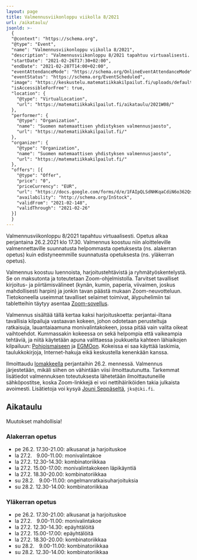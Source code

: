 ```yaml
---
layout: page
title: Valmennusviikonloppu viikolla 8/2021
url: /aikataulu/
jsonld: >-
  {
  "@context": "https://schema.org",
  "@type": "Event",
  "name": "Valmennusviikonloppu viikolla 8/2021",
  "description": "Valmennusviikonloppu 8/2021 tapahtuu virtuaalisesti. Tilaisuus alkaa perjantaina 26.2.2021 klo 17.30 ja jatkuu lauantaina ja sunnuntaina. Valmennus on maksutonta.",
  "startDate": "2021-02-26T17:30+02:00",
  "endDate": "2021-02-287T14:00+02:00",
  "eventAttendanceMode": "https://schema.org/OnlineEventAttendanceMode",
  "eventStatus": "https://schema.org/EventScheduled",
  "image": "https://keskustelu.matematiikkakilpailut.fi/uploads/default/original/1X/903d26f2a2a48285467275e06546a35b2f203482.png",
  "isAccessibleForFree": true,
  "location": {
    "@type": "VirtualLocation",
    "url": "https://matematiikkakilpailut.fi/aikataulu/2021W08/"
  },
  "performer": {
    "@type": "Organization",
    "name": "Suomen matemaattisen yhdistyksen valmennusjaosto",
    "url": "https://matematiikkakilpailut.fi/"
  },
  "organizer": {
    "@type": "Organization",
    "name": "Suomen matemaattisen yhdistyksen valmennusjaosto",
    "url": "https://matematiikkakilpailut.fi/"
  },
  "offers": [{
    "@type": "Offer",
    "price": "0",
    "priceCurrency": "EUR",
    "url": "https://docs.google.com/forms/d/e/1FAIpQLSdNHKqaCdiN6o362QsSGBU4i04pgyXDruRWH7wWxxQrt4-unw/viewform?hl=fi"
    "availability": "http://schema.org/InStock",
    "validFrom": "2021-02-148",
    "validThrough": "2021-02-26"
  }]
  }
---
```


Valmennusviikonloppu 8/2021 tapahtuu virtuaalisesti.
Opetus alkaa perjantaina 26.2.2021 klo 17.30.
Valmennus koostuu niin aloitteleville valmennettaville
suunnatusta helpommasta opetuksesta (ns. alakerran opetus)
kuin edistyneemmille suunnatusta opetuksesta (ns. yläkerran opetus).

Valmennus koostuu luennoista, harjoitustehtävistä ja
ryhmätyöskentelystä. Se on maksutonta ja toteutetaan Zoom-ohjelmistolla.
Tarvitset tavalliset kirjoitus- ja piirtämisvälineet (kynän, kumin, paperia,
viivaimen, joskus mahdollisesti harpin) ja jonkin tavan päästä mukaan
Zoom-neuvotteluun. Tietokoneella useimmat tavalliset selaimet toimivat,
älypuhelimiin tai tabletteihin täytyy asentaa [Zoom-sovellus](https://zoom.us/download).

Valmennus sisältää tällä kertaa kaksi harjoituskoetta: perjantai-iltana
tavallisia kilpailuja vastaavan kokeen, johon odotetaan perusteltuja ratkaisuja,
lauantaiaamuna monivalintakokeen, jossa pitää vain valita oikeat vaihtoehdot.
Kummassakin kokeessa on sekä helpompia että vaikeampia tehtäviä, ja niitä
käytetään apuna valittaessa joukkueita kahteen lähiaikojen kilpailuun:
[Pohjoismaiseen](/PM/) ja [EGMOon](/EGMO/).
Kokeissa ei saa käyttää laskimia, taulukkokirjoja, Internet-hakuja
eikä keskustella kenenkään kanssa.

Ilmoittaudu [lomakkeella] perjantaihin 26.2. mennessä.
Valmennus järjestetään, mikäli siihen on vähintään viisi ilmoittautunutta.
Tarkemmat lisätiedot valmennuksen toteutuksesta lähetetään
ilmoittautuneille sähköpostitse, koska Zoom-linkkejä ei voi nettihäiriköiden
takia julkaista avoimesti.
Lisätietoja voi kysyä [Jouni Seppäseltä](mailto:jks@iki.fi), `jks@iki.fi`.

[lomakkeella]: https://docs.google.com/forms/d/e/1FAIpQLSdNHKqaCdiN6o362QsSGBU4i04pgyXDruRWH7wWxxQrt4-unw/viewform?hl=fi


## Aikataulu

Muutokset mahdollisia!

### Alakerran opetus

- pe 26.2. 17.30-21.00: alkusanat ja harjoituskoe
- la 27.2.  9.00-11.00: monivalintakoe
- la 27.2. 12.30-14.30: kombinatoriikkaa
- la 27.2. 15.00-17.00: monivalintakokeen läpikäyntiä
- la 27.2. 18.30-20.00: kombinatoriikkaa
- su 28.2.  9.00-11.00: ongelmanratkaisuharjoituksia
- su 28.2. 12.30-14.00: kombinatoriikkaa


### Yläkerran opetus

- pe 26.2. 17.30-21.00: alkusanat ja harjoituskoe
- la 27.2.  9.00-11.00: monivalintakoe
- la 27.2. 12.30-14.30: epäyhtälöitä
- la 27.2. 15.00-17.00: epäyhtälöitä
- la 27.2. 18.30-20.00: kombinatoriikkaa
- su 28.2.  9.00-11.00: kombinatoriikkaa
- su 28.2. 12.30-14.00: kombinatoriikkaa
